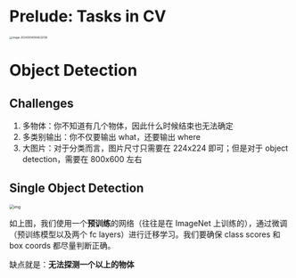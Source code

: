 # Prelude: Tasks in CV

<img src="https://gitlab.com/mtdickens1998/mtd-images/-/raw/main/img/2024/05/6_6_46_40_202405060646553.png" alt="image-20240506064632136" style="zoom: 33%;" />

# Object Detection

## Challenges

1. 多物体：你不知道有几个物体，因此什么时候结束也无法确定
2. 多类别输出：你不仅要输出 what，还要输出 where
3. 大图片：对于分类而言，图片尺寸只需要在 224x224 即可；但是对于 object detection，需要在 800x600 左右

## Single Object Detection

<img src="https://gitlab.com/mtdickens1998/mtd-images/-/raw/main/img/2024/05/6_7_13_26_202405060713449.png" alt="img" style="zoom: 50%;" />

如上图，我们使用一个**预训练**的网络（往往是在 ImageNet 上训练的），通过微调（预训练模型以及两个 fc layers）进行迁移学习。我们要确保 class scores 和 box coords 都尽量判断正确。

缺点就是：**无法探测一个以上的物体**